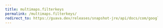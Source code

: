 ```yaml
---
title: multimaps.filterkeys
permalink: /multimaps.filterkeys/
redirect_to: https://guava.dev/releases/snapshot-jre/api/docs/com/google/common/collect/Multimaps.html#filterKeys-com.google.common.collect.Multimap-com.google.common.base.Predicate-
---
```

